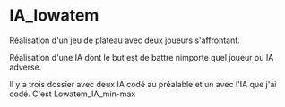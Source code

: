 # IA_lowatem

Réalisation d'un jeu de plateau avec deux joueurs s'affrontant.

Réalisation d'une IA dont le but est de battre nimporte quel joueur ou IA adverse.

Il y a trois dossier avec deux IA codé au préalable et un avec l'IA que j'ai codé. C'est Lowatem_IA_min-max
